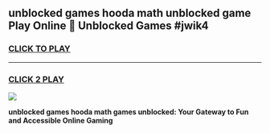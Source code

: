 
## unblocked games hooda math unblocked game Play Online 👋 Unblocked Games #jwik4
<h3>
<a href="https://premium.freeplayer.one?title=unblocked_games_hooda_math&ref=21F">CLICK TO PLAY</a></h3>
<hr>

<h3>
<a href="https://premium.freeplayer.one?title=unblocked_games_hooda_math&ref=21F">CLICK 2 PLAY</a>
  
</h3>

<a href="https://premium.freeplayer.one?title=unblocked_games_hooda_math&ref=21F/"><img src="https://clearcache.store/games.png"></a>


**unblocked games hooda math games unblocked: Your Gateway to Fun and Accessible Online Gaming**

